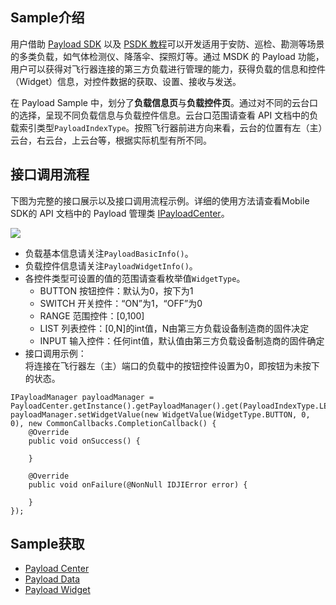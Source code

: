 ## Sample介绍

用户借助 [Payload SDK](https://developer.dji.com/cn/payload-sdk/) 以及 [PSDK 教程](https://developer.dji.com/doc/payload-sdk-tutorial/cn/)可以开发适用于安防、巡检、勘测等场景的多类负载，如气体检测仪、降落伞、探照灯等。通过 MSDK 的 Payload 功能，用户可以获得对飞行器连接的第三方负载进行管理的能力，获得负载的信息和控件（Widget）信息，对控件数据的获取、设置、接收与发送。

在 Payload Sample 中，划分了**负载信息页**与**负载控件页**。通过对不同的云台口的选择，呈现不同负载信息与负载控件信息。云台口范围请查看 API 文档中的负载索引类型`PayloadIndexType`。按照飞行器前进方向来看，云台的位置有左（主）云台，右云台，上云台等，根据实际机型有所不同。

## 接口调用流程
下图为完整的接口展示以及接口调用流程示例。详细的使用方法请查看Mobile SDK的 API 文档中的 Payload 管理类 [IPayloadCenter](https://developer.dji.com/cn/api-reference-v5/android-api/Components/IPayloadCenter/IPayloadCenter.html)。

![](https://terra-1-g.djicdn.com/71a7d383e71a4fb8887a310eb746b47f/msdk/Documentation/V5.2/payload-api-4.png)

* 负载基本信息请关注`PayloadBasicInfo()`。
* 负载控件信息请关注`PayloadWidgetInfo()`。
* 各控件类型可设置的值的范围请查看枚举值`WidgetType`。
  * BUTTON 按钮控件：默认为0，按下为1
  * SWITCH 开关控件：“ON”为1，“OFF”为0
  * RANGE 范围控件：[0,100]
  * LIST 列表控件：[0,N]的int值，N由第三方负载设备制造商的固件决定
  * INPUT 输入控件：任何int值，默认值由第三方负载设备制造商的固件确定
* 接口调用示例：<br/>
  将连接在飞行器左（主）端口的负载中的按钮控件设置为0，即按钮为未按下的状态。

```
IPayloadManager payloadManager = PayloadCenter.getInstance().getPayloadManager().get(PayloadIndexType.LEFT_OR_MAIN);
payloadManager.setWidgetValue(new WidgetValue(WidgetType.BUTTON, 0, 0), new CommonCallbacks.CompletionCallback() {
    @Override
    public void onSuccess() {

    }

    @Override
    public void onFailure(@NonNull IDJIError error) {

    }
});
```

## Sample获取

* [Payload Center](https://github.com/dji-sdk/Mobile-SDK-Android-V5/blob/dev-sdk-main/SampleCode-V5/android-sdk-v5-sample/module-aircraft/src/main/java/dji/sampleV5/moduleaircraft/pages/PayloadCenterFragment.kt)
* [Payload Data](https://github.com/dji-sdk/Mobile-SDK-Android-V5/blob/dev-sdk-main/SampleCode-V5/android-sdk-v5-sample/module-aircraft/src/main/java/dji/sampleV5/moduleaircraft/pages/PayLoadDataFragment.kt)
* [Payload Widget](https://github.com/dji-sdk/Mobile-SDK-Android-V5/blob/dev-sdk-main/SampleCode-V5/android-sdk-v5-sample/module-aircraft/src/main/java/dji/sampleV5/moduleaircraft/pages/PayloadWidgetFragment.kt)

